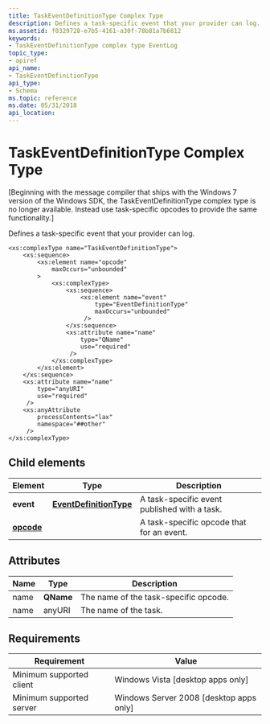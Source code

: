 ```yaml
---
title: TaskEventDefinitionType Complex Type
description: Defines a task-specific event that your provider can log.
ms.assetid: f0329728-e7b5-4161-a30f-78b81a7b6812
keywords:
- TaskEventDefinitionType complex type EventLog
topic_type:
- apiref
api_name:
- TaskEventDefinitionType
api_type:
- Schema
ms.topic: reference
ms.date: 05/31/2018
api_location: 
---
```


# TaskEventDefinitionType Complex Type

\[Beginning with the message compiler that ships with the Windows 7 version of the Windows SDK, the TaskEventDefinitionType complex type is no longer available. Instead use task-specific opcodes to provide the same functionality.\]

Defines a task-specific event that your provider can log.

``` syntax
<xs:complexType name="TaskEventDefinitionType">
    <xs:sequence>
        <xs:element name="opcode"
            maxOccurs="unbounded"
        >
            <xs:complexType>
                <xs:sequence>
                    <xs:element name="event"
                        type="EventDefinitionType"
                        maxOccurs="unbounded"
                     />
                </xs:sequence>
                <xs:attribute name="name"
                    type="QName"
                    use="required"
                 />
            </xs:complexType>
        </xs:element>
    </xs:sequence>
    <xs:attribute name="name"
        type="anyURI"
        use="required"
     />
    <xs:anyAttribute
        processContents="lax"
        namespace="##other"
     />
</xs:complexType>
```

## Child elements



| Element                                                                      | Type                                                                               | Description                                             |
|------------------------------------------------------------------------------|------------------------------------------------------------------------------------|---------------------------------------------------------|
| **event**                                                                    | [**EventDefinitionType**](eventmanifestschema-eventdefinitiontype-complextype.md) | A task-specific event published with a task.<br/> |
| [**opcode**](eventmanifestschema-opcode-taskeventdefinitiontype-element.md) |                                                                                    | A task-specific opcode that for an event. <br/>   |



## Attributes



| Name | Type      | Description                                      |
|------|-----------|--------------------------------------------------|
| name | **QName** | The name of the task-specific opcode.<br/> |
| name | anyURI    | The name of the task.<br/>                 |



## Requirements



| Requirement | Value |
|-------------------------------------|------------------------------------------------------|
| Minimum supported client<br/> | Windows Vista \[desktop apps only\]<br/>       |
| Minimum supported server<br/> | Windows Server 2008 \[desktop apps only\]<br/> |



 

 





